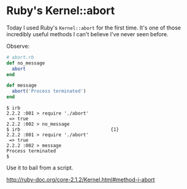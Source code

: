 # Ruby's Kernel::abort

Today I used Ruby's `Kernel::abort` for the first time. It's one of those incredibly useful methods I can't believe I've never seen before.

Observe:

```ruby
# abort.rb                                                                                                                                                    {1}
def no_message
  abort
end

def message
  abort('Process terminated')
end
```

```
$ irb
2.2.2 :001 > require './abort'
 => true
2.2.2 :002 > no_message
$ irb                                 {1}
2.2.2 :001 > require './abort'
 => true
2.2.2 :002 > message
Process terminated
$
```

Use it to bail from a script.

http://ruby-doc.org/core-2.1.2/Kernel.html#method-i-abort
